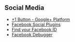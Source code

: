 ## Social Media

* [+1 Button - Google+ Platform](https://developers.google.com/+/web/+1button/)
* [Facebook Social Plugins](http://developers.facebook.com/docs/plugins/)
* [Find your Facebook ID](http://findmyfacebookid.com/)
* [Facebook Debugger](https://developers.facebook.com/tools/debug)
